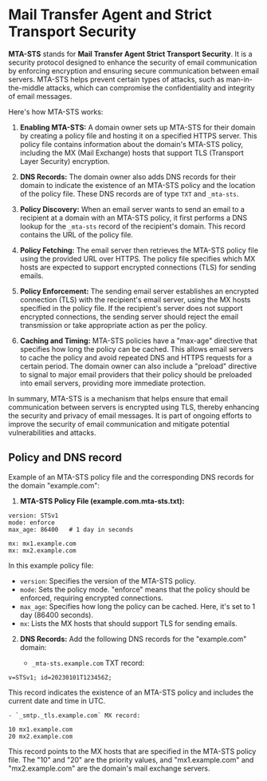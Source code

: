 # Mail Transfer Agent and Strict Transport Security
__MTA-STS__ stands for __Mail Transfer Agent Strict Transport Security__. It is a security protocol designed to enhance the security of email communication by enforcing encryption and ensuring secure communication between email servers. MTA-STS helps prevent certain types of attacks, such as man-in-the-middle attacks, which can compromise the confidentiality and integrity of email messages.

Here's how MTA-STS works:

1. **Enabling MTA-STS:** A domain owner sets up MTA-STS for their domain by creating a policy file and hosting it on a specified HTTPS server. This policy file contains information about the domain's MTA-STS policy, including the MX (Mail Exchange) hosts that support TLS (Transport Layer Security) encryption.

2. **DNS Records:** The domain owner also adds DNS records for their domain to indicate the existence of an MTA-STS policy and the location of the policy file. These DNS records are of type `TXT` and `_mta-sts`.

3. **Policy Discovery:** When an email server wants to send an email to a recipient at a domain with an MTA-STS policy, it first performs a DNS lookup for the `_mta-sts` record of the recipient's domain. This record contains the URL of the policy file.

4. **Policy Fetching:** The email server then retrieves the MTA-STS policy file using the provided URL over HTTPS. The policy file specifies which MX hosts are expected to support encrypted connections (TLS) for sending emails.

5. **Policy Enforcement:** The sending email server establishes an encrypted connection (TLS) with the recipient's email server, using the MX hosts specified in the policy file. If the recipient's server does not support encrypted connections, the sending server should reject the email transmission or take appropriate action as per the policy.

6. **Caching and Timing:** MTA-STS policies have a "max-age" directive that specifies how long the policy can be cached. This allows email servers to cache the policy and avoid repeated DNS and HTTPS requests for a certain period. The domain owner can also include a "preload" directive to signal to major email providers that their policy should be preloaded into email servers, providing more immediate protection.

In summary, MTA-STS is a mechanism that helps ensure that email communication between servers is encrypted using TLS, thereby enhancing the security and privacy of email messages. It is part of ongoing efforts to improve the security of email communication and mitigate potential vulnerabilities and attacks.

## Policy and DNS record

Example of an MTA-STS policy file and the corresponding DNS records for the domain "example.com":

1. **MTA-STS Policy File (example.com.mta-sts.txt):**
```
version: STSv1
mode: enforce
max_age: 86400   # 1 day in seconds

mx: mx1.example.com
mx: mx2.example.com
```

In this example policy file:
- `version`: Specifies the version of the MTA-STS policy.
- `mode`: Sets the policy mode. "enforce" means that the policy should be enforced, requiring encrypted connections.
- `max_age`: Specifies how long the policy can be cached. Here, it's set to 1 day (86400 seconds).
- `mx`: Lists the MX hosts that should support TLS for sending emails.


2. **DNS Records:**
Add the following DNS records for the "example.com" domain:

    - `_mta-sts.example.com` TXT record:
  ```
  v=STSv1; id=20230101T123456Z;
  ```
  This record indicates the existence of an MTA-STS policy and includes the current date and time in UTC.

    - `_smtp._tls.example.com` MX record:
  ```
  10 mx1.example.com
  20 mx2.example.com
  ```
  This record points to the MX hosts that are specified in the MTA-STS policy file. The "10" and "20" are the priority values, and "mx1.example.com" and "mx2.example.com" are the domain's mail exchange servers.
